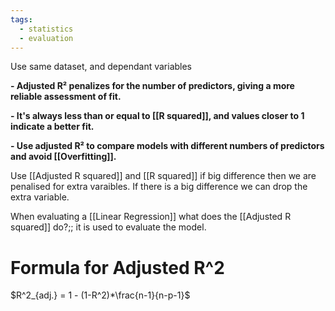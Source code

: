 ```yaml
---
tags:
  - statistics
  - evaluation
---
```

Use same dataset, and dependant variables

**- Adjusted R² penalizes for the number of predictors, giving a more reliable assessment of fit.**

**- It's always less than or equal to [[R squared]], and values closer to 1 indicate a better fit.**

**- Use adjusted R² to compare models with different numbers of predictors and avoid [[Overfitting]].**

Use [[Adjusted R squared]] and [[R squared]]  if big difference then we are penalised for extra varaibles. If there is a big difference we can drop the extra variable.

When evaluating a [[Linear Regression]] what does the [[Adjusted R squared]] do?;; it is used to evaluate the model.
<!--SR:!2024-04-23,12,270-->

# Formula for Adjusted R^2

$R^2_{adj.} = 1 - (1-R^2)*\frac{n-1}{n-p-1}$